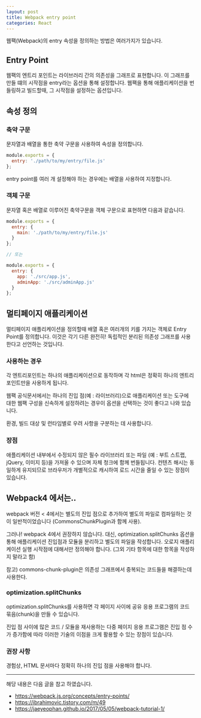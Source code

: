 ```yaml
---
layout: post
title: Webpack entry point
categories: React
---
```



웹팩(Webpack)의 entry 속성을 정의하는 방법은 여러가지가 있습니다.

## Entry Point
웹팩의 엔트리 포인트는 라이브러리 간의 의존성을 그래프로 표현합니다. 이 그래프를 만들 떄의 시작점을 entry라는 옵션을 통해 설정합니다. 웹팩을 통해 애플리케이션을 번들링하고 빌드할때, 그 시작점을 설정하는 옵션입니다.

## 속성 정의
### 축약 구문
문자열과 배열을 통한 축약 구문을 사용하여 속성을 정의합니다.

```js
module.exports = {
  entry: './path/to/my/entry/file.js'
};
```


entry point를 여러 개 설정해야 하는 경우에는 배열을 사용하여 지정합니다.


### 객체 구문
문자열 혹은 배열로 이루어진 축약구문을 객체 구문으로 표현하면 다음과 같습니다.

```js
module.exports = {
  entry: {
    main: './path/to/my/entry/file.js'
  }
};

// 또는

module.exports = {
  entry: {
    app: './src/app.js',
    adminApp: './src/adminApp.js'
  }
};
```

## 멀티페이지 애플리케이션 
멀티페이지 애플리케이션을 정의할때 배열 혹은 여러개의 키를 가지는 객체로 Entry Point를 정의합니다. 이것은 각기 다른 완전히! 독립적인 분리된 의존성 그래프를 사용한다고 선언하는 것입니다.

### 사용하는 경우
각 엔트리포인트는 하나의 애플리케이션으로 동작하며 각 html은 정확히 하나의 엔트리포인트만을 사용하게 됩니다.

웹팩 공식문서에서는 하나의 진입 점(예 : 라이브러리)으로 애플리케이션 또는 도구에 대한 웹팩 구성을 신속하게 설정하려는 경우이 옵션을 선택하는 것이 좋다고 나와 있습니다. 

환경, 빌드 대상 및 런타임별로 우려 사항을 구분하는 데 사용합니다.

### 장점

애플리케이션 내부에서 수정되지 않은 필수 라이브러리 또는 파일 (예 : 부트 스트랩, jQuery, 이미지 등)을 가져올 수 있으며 자체 청크에 함께 번들됩니다. 컨텐츠 해시는 동일하게 유지되므로 브라우저가 개별적으로 캐시하여 로드 시간을 줄일 수 있는 장점이 있습니다.

## Webpack4 에서는..
webpack 버전 < 4에서는 별도의 진입 점으로 추가하여 별도의 파일로 컴파일하는 것이 일반적이었습니다 (CommonsChunkPlugin과 함께 사용).

그러나! webpack 4에서 권장하지 않습니다. 대신, optimization.splitChunks 옵션을 통해 애플리케이션 진입점과 모듈을 분리하고 별도의 파일을 작성합니다. 오로지 애플리케이션 실행 시작점에 대해서만 정의해야 합니다. (그외 기타 항목에 대한 항목을 작성하지 말라고 함)

참고) commons-chunk-plugin은 의존성 그래프에서 중복되는 코드들을 해결하는데 사용한다.

### optimization.splitChunks
optimization.splitChunks를 사용하면 각 페이지 사이에 공유 응용 프로그램의 코드 묶음(chunk)을 만들 수 있습니다.

진입 점 사이에 많은 코드 / 모듈을 재사용하는 다중 페이지 응용 프로그램은 진입 점 수가 증가함에 따라 이러한 기술의 이점을 크게 활용할 수 있는 장점이 있습니다.

### 권장 사항 
경험상, HTML 문서마다 정확히 하나의 진입 점을 사용해야 합니다.

---

해당 내용은 다음 글을 참고 하였습니다.
- https://webpack.js.org/concepts/entry-points/
- https://ibrahimovic.tistory.com/m/49
- https://jaeyeophan.github.io/2017/05/05/webpack-tutorial-1/